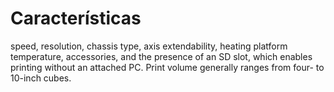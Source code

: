 # Características
speed, resolution, chassis type, axis extendability, heating platform temperature, accessories, and the presence of an SD slot, which enables printing without an attached PC. Print volume generally ranges from four- to 10-inch cubes.
